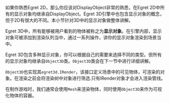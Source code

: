 
如果你熟悉Egret 2D，那么你应该对DisplayObject非常的熟悉，在Egret 2D中所有的显示对象均继承自DisplayObject。Egret 3D引擎中也包含显示对象的概念，但于2D有很大的不同。本小节针对3D中的显示对象做整体讲解。


Egret 3D中，所有能够被用户看到的物体被称之为**显示对象**。在引擎内部，显示对象可被添加到渲染队列当中，通过一系列操作，讲你的显示对象渲染到场景当中。

Egret 3D包含多种显示对象，你可以根据自己的需要来选择不同的类型。但所有的显示对象均继承自`Object3D`类。`Object3D`类会在下一节中进行详细讲解。

`Object3D`也实现其`egret3d.IRender`，该接口定义场景中的可见物体，可渲染的对象。在渲染之前会将渲染树中对象进行筛选.只有IRender对象才会进入渲染管线。

在制作游戏时，我们通常会使用`Mesh`来渲染物体，同时使用`Object3D`来作为可视化物体的容器。

